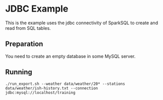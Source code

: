 # JDBC Example

This is the example uses the jdbc connectivity of SparkSQL to create and read from SQL tables.

## Preparation

You need to create an empty database in some MySQL server.

## Running

    ./run_export.sh --weather data/weather/20* --stations data/weather/ish-history.txt --connection jdbc:mysql://localhost/training

